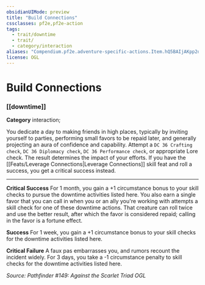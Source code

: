 ```yaml
---
obsidianUIMode: preview
title: "Build Connections"
cssclasses: pf2e,pf2e-action
tags:
  - trait/downtime
  - trait/
  - category/interaction
aliases: "Compendium.pf2e.adventure-specific-actions.Item.hQ5BAIjAKpp2dYhR"
license: OGL
---
```

# Build Connections

### [[downtime]]

**Category** interaction; 




You dedicate a day to making friends in high places, typically by inviting yourself to parties, performing small favors to be repaid later, and generally projecting an aura of confidence and capability. Attempt a `DC 36 Crafting check`, `DC 36 Diplomacy check`, `DC 36 Performance check`, or appropriate Lore check. The result determines the impact of your efforts. If you have the [[Feats/Leverage Connections|Leverage Connections]] skill feat and roll a success, you get a critical success instead.

* * *

**Critical Success** For 1 month, you gain a +1 circumstance bonus to your skill checks to pursue the downtime activities listed here. You also earn a single favor that you can call in when you or an ally you're working with attempts a skill check for one of these downtime actions. That creature can roll twice and use the better result, after which the favor is considered repaid; calling in the favor is a fortune effect.

**Success** For 1 week, you gain a +1 circumstance bonus to your skill checks for the downtime activities listed here.

**Critical Failure** A faux pas embarrasses you, and rumors recount the incident widely. For 3 days, you take a -1 circumstance penalty to skill checks for the downtime activities listed here.

*Source: Pathfinder #149: Against the Scarlet Triad*
*OGL*